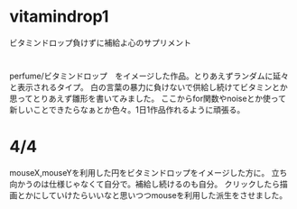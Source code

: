 # vitamindrop1
ビタミンドロップ負けずに補給よ心のサプリメント

#
perfume/ビタミンドロップ　をイメージした作品。とりあえずランダムに延々と表示されるタイプ。
白の言葉の暴力に負けないで供給し続けてビタミンとか思ってとりあえず雛形を書いてみました。
ここからfor関数やnoiseとか使って新しいことできたらなぁとか色々。1日1作品作れるように頑張る。

# 4/4
mouseX,mouseYを利用した円をビタミンドロップをイメージした方に。
立ち向かうのは仕様じゃなくて自分で。補給し続けるのも自分。
クリックしたら描画とかにしていけたらいいなと思いつつmouseを利用した派生をさせました。
